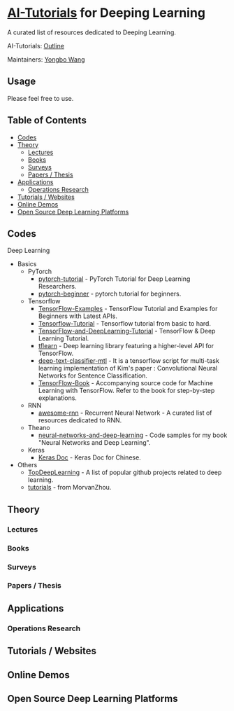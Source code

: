 # [AI-Tutorials](https://github.com/yongbowin/AI-Tutorials) for Deeping Learning

A curated list of resources dedicated to Deeping Learning.

AI-Tutorials: [Outline](https://github.com/yongbowin/AI-Tutorials)

Maintainers: [Yongbo Wang](https://github.com/yongbowin)


## Usage
Please feel free to use.

## Table of Contents

 - [Codes](#codes)
 - [Theory](#theory)
   - [Lectures](#lectures)
   - [Books](#books)
   - [Surveys](#surveys)
   - [Papers / Thesis](#papers--thesis)
 - [Applications](#applications)
   - [Operations Research](#operations-research)
 - [Tutorials / Websites](#tutorials--websites)
 - [Online Demos](#online-demos)
 - [Open Source Deep Learning Platforms](#open-source-deep-learning-platforms)

## Codes
Deep Learning
 - Basics
   - PyTorch
     - [pytorch-tutorial](https://github.com/yunjey/pytorch-tutorial) - PyTorch Tutorial for Deep Learning Researchers.
     - [pytorch-beginner](https://github.com/SherlockLiao/pytorch-beginner) - pytorch tutorial for beginners.
   - Tensorflow
     - [TensorFlow-Examples](https://github.com/aymericdamien/TensorFlow-Examples) - TensorFlow Tutorial and Examples for Beginners with Latest APIs.
     - [Tensorflow-Tutorial](https://github.com/MorvanZhou/Tensorflow-Tutorial) - Tensorflow tutorial from basic to hard.
     - [TensorFlow-and-DeepLearning-Tutorial](https://github.com/CreatCodeBuild/TensorFlow-and-DeepLearning-Tutorial) - TensorFlow & Deep Learning Tutorial.
     - [tflearn](https://github.com/aymericdamien/tflearn) - Deep learning library featuring a higher-level API for TensorFlow.
     - [deep-text-classifier-mtl](https://github.com/dhwajraj/deep-text-classifier-mtl) - It is a tensorflow script for multi-task learning implementation of Kim's paper : Convolutional Neural Networks for Sentence Classification.
     - [TensorFlow-Book](https://github.com/BinRoot/TensorFlow-Book) - Accompanying source code for Machine Learning with TensorFlow. Refer to the book for step-by-step explanations.
   - RNN
     - [awesome-rnn](https://github.com/aymericdamien/awesome-rnn) - Recurrent Neural Network - A curated list of resources dedicated to RNN.
   - Theano
     - [neural-networks-and-deep-learning](https://github.com/mnielsen/neural-networks-and-deep-learning) - Code samples for my book "Neural Networks and Deep Learning".
   - Keras
     - [Keras Doc](http://keras-cn.readthedocs.io/en/latest/) - Keras Doc for Chinese.
 - Others
     - [TopDeepLearning](https://github.com/aymericdamien/TopDeepLearning) - A list of popular github projects related to deep learning.
     - [tutorials](https://github.com/MorvanZhou/tutorials) - from MorvanZhou.

## Theory

### Lectures

### Books

### Surveys

### Papers / Thesis

## Applications

### Operations Research

## Tutorials / Websites

## Online Demos

## Open Source Deep Learning Platforms


